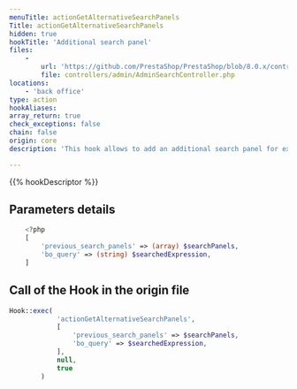 ```yaml
---
menuTitle: actionGetAlternativeSearchPanels
Title: actionGetAlternativeSearchPanels
hidden: true
hookTitle: 'Additional search panel'
files:
    -
        url: 'https://github.com/PrestaShop/PrestaShop/blob/8.0.x/controllers/admin/AdminSearchController.php'
        file: controllers/admin/AdminSearchController.php
locations:
    - 'back office'
type: action
hookAliases: 
array_return: true
check_exceptions: false
chain: false
origin: core
description: 'This hook allows to add an additional search panel for external providers in PrestaShop back office'

---
```


{{% hookDescriptor %}}

## Parameters details

```php
    <?php
    [
        'previous_search_panels' => (array) $searchPanels,
        'bo_query' => (string) $searchedExpression,
    ]
```

## Call of the Hook in the origin file

```php
Hook::exec(
            'actionGetAlternativeSearchPanels',
            [
                'previous_search_panels' => $searchPanels,
                'bo_query' => $searchedExpression,
            ],
            null,
            true
        )
```
